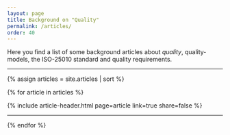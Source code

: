 ```yaml
---
layout: page
title: Background on "Quality"
permalink: /articles/
order: 40
---
```


Here you find a list of some background articles about _quality_, quality-models, the ISO-25010 standard and quality requirements.


<div id="search-results">
    <hr id="first-hr" class="with-no-margin"/>

{% assign articles = site.articles | sort %}


{% for article in articles %}
   <div class="article-wrapper">
      <article>
         {% include article-header.html page=article link=true share=false %}
       </article>
    <hr class="with-no-margin"/>
  </div>
{% endfor %}


</div>
